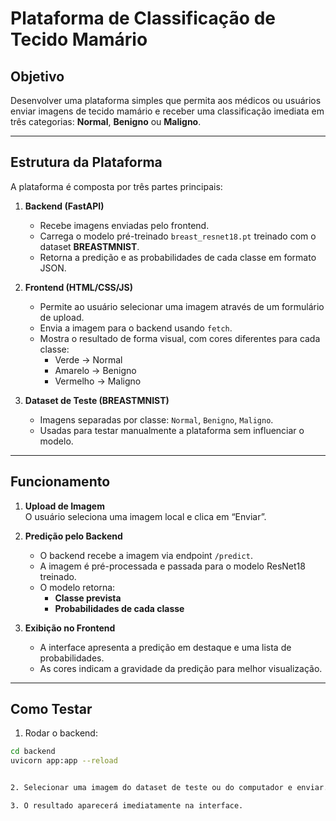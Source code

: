 # Plataforma de Classificação de Tecido Mamário

## Objetivo

Desenvolver uma plataforma simples que permita aos médicos ou usuários enviar imagens de tecido mamário e receber uma classificação imediata em três categorias: **Normal**, **Benigno** ou **Maligno**.

---

## Estrutura da Plataforma

A plataforma é composta por três partes principais:

1. **Backend (FastAPI)**
   - Recebe imagens enviadas pelo frontend.
   - Carrega o modelo pré-treinado `breast_resnet18.pt` treinado com o dataset **BREASTMNIST**.
   - Retorna a predição e as probabilidades de cada classe em formato JSON.

2. **Frontend (HTML/CSS/JS)**
   - Permite ao usuário selecionar uma imagem através de um formulário de upload.
   - Envia a imagem para o backend usando `fetch`.
   - Mostra o resultado de forma visual, com cores diferentes para cada classe:
     - Verde → Normal  
     - Amarelo → Benigno  
     - Vermelho → Maligno  

3. **Dataset de Teste (BREASTMNIST)**
   - Imagens separadas por classe: `Normal`, `Benigno`, `Maligno`.
   - Usadas para testar manualmente a plataforma sem influenciar o modelo.

---

## Funcionamento

1. **Upload de Imagem**  
   O usuário seleciona uma imagem local e clica em “Enviar”.

2. **Predição pelo Backend**  
   - O backend recebe a imagem via endpoint `/predict`.
   - A imagem é pré-processada e passada para o modelo ResNet18 treinado.
   - O modelo retorna:
     - **Classe prevista**  
     - **Probabilidades de cada classe**

3. **Exibição no Frontend**  
   - A interface apresenta a predição em destaque e uma lista de probabilidades.
   - As cores indicam a gravidade da predição para melhor visualização.

---

## Como Testar

1. Rodar o backend:

```bash
cd backend
uvicorn app:app --reload


2. Selecionar uma imagem do dataset de teste ou do computador e enviar.

3. O resultado aparecerá imediatamente na interface.
